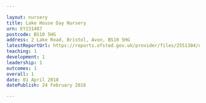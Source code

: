 ```yaml
---

layout: nursery
title: Lake House Day Nursery
urn: EY231487
postcode: BS10 5HG
address: 2 Lake Road, Bristol, Avon, BS10 5HG
latestReportUrl: https://reports.ofsted.gov.uk/provider/files/2551304/urn/EY231487.pdf
teaching: 1
development: 1
leadership: 1
outcomes: 1
overall: 1
date: 01 April 2018 
datePublish: 24 February 2016

---
```

